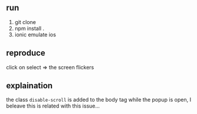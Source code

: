 ## run
1. git clone
2. npm install .
3. ionic emulate ios

## reproduce
click on select => the screen flickers

## explaination
the class `disable-scroll` is added to the body tag while the popup is open, I beleave this is related with this issue...